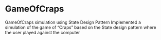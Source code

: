 # GameOfCraps
GameOfCraps simulation using State Design Pattern
Implemented a simulation of the game of “Craps” based on the State design pattern where the user played against the computer
